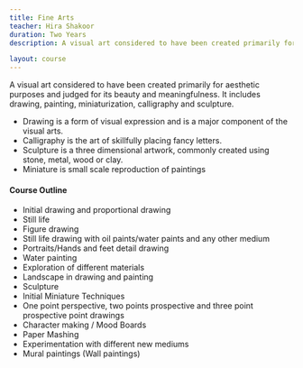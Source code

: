 ```yaml
---
title: Fine Arts
teacher: Hira Shakoor
duration: Two Years
description: A visual art considered to have been created primarily for aesthetic purposes and judged for its beauty and meaningfulness

layout: course
---
```


A visual art considered to have been created primarily for aesthetic purposes and judged for its beauty and meaningfulness. It includes drawing, painting, miniaturization, calligraphy and sculpture.

* Drawing is a form of visual expression and is a major component of the visual arts.
* Calligraphy is the art of skillfully placing fancy letters.
* Sculpture is a three dimensional artwork, commonly created using stone, metal, wood or clay.
* Miniature is small scale reproduction of paintings

#### Course Outline

* Initial drawing and proportional drawing
* Still life
* Figure drawing
* Still life drawing with oil paints/water paints and any other medium
* Portraits/Hands and feet detail drawing
* Water painting
* Exploration of different materials
* Landscape in drawing and painting
* Sculpture
* Initial Miniature Techniques
* One point perspective, two points prospective and three point prospective point drawings
* Character making / Mood Boards
* Paper Mashing
* Experimentation with different new mediums
* Mural paintings (Wall paintings)
